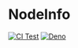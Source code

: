 # NodeInfo

[![CI Test](https://github.com/Elephantina/NodeInfo/workflows/Test/badge.svg)](https://github.com/Elephantina/NodeInfo)
[![Deno](https://doc.deno.land/badge.svg)](https://deno.land/x/nodeinfo)
